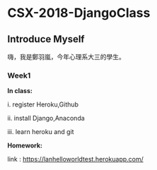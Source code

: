 # CSX-2018-DjangoClass

## Introduce Myself

嗨，我是鄭羽嵐，今年心理系大三的學生。

### Week1

**In class:**

i. register Heroku,Github

ii. install Django,Anaconda

iii. learn heroku and git

**Homework:**

link : https://lanhelloworldtest.herokuapp.com/
